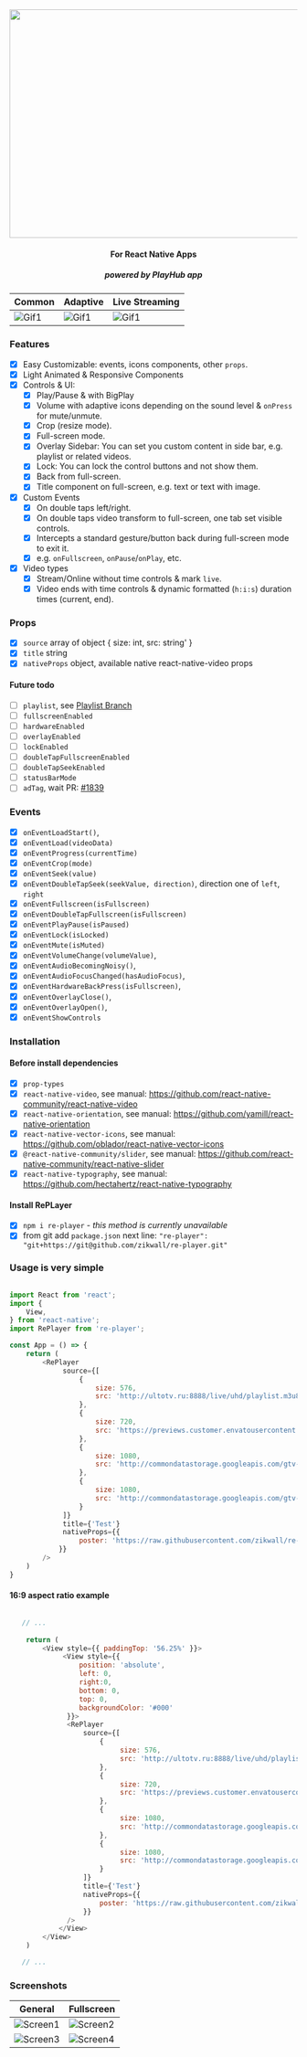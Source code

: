 <div align="center">
  <img width="800" height="400" src="https://github.com/zikwall/re-player/blob/master/screenshots/re-player-poster-2.png">
  <h4>For React Native Apps</h4>
  <h5>powered by PlayHub app</h5>
</div>

Common | Adaptive | Live Streaming
--- | --- | ---
![Gif1](/gifs/20200229_205716_2.gif) | ![Gif1](/gifs/20200229_205716_3.gif) | ![Gif1](/gifs/20200229_205838_1.gif)

### Features

- [x] Easy Customizable: events, icons components, other `props`.
- [x] Light Animated & Responsive Components
- [x] Controls & UI:
    - [x] Play/Pause & with BigPlay
    - [x] Volume with adaptive icons depending on the sound level & `onPress` for mute/unmute.
    - [x] Crop (resize mode).
    - [x] Full-screen mode.
    - [x] Overlay Sidebar: You can set you custom content in side bar, e.g. playlist or related videos.
    - [x] Lock: You can lock the control buttons and not show them.
    - [x] Back from full-screen.
    - [x] Title component on full-screen, e.g. text or text with image.
- [x] Custom Events
    - [x] On double taps left/right.
    - [x] On double taps video transform to full-screen, one tab set visible controls.
    - [x] Intercepts a standard gesture/button back during full-screen mode to exit it.
    - [x] e.g. `onFullscreen`, `onPause`/`onPlay`, etc.
- [x] Video types
    - [x] Stream/Online without time controls & mark `live`.
    - [x] Video ends with time controls & dynamic formatted (`h:i:s`) duration times (current, end).

### Props

- [x] `source` array of object { size: int, src: string' }
- [x] `title` string
- [x] `nativeProps` object, available native react-native-video props

#### Future todo

- [ ] `playlist`, see [Playlist Branch](https://github.com/zikwall/re-player/tree/playlist)
- [ ] `fullscreenEnabled`
- [ ] `hardwareEnabled`
- [ ] `overlayEnabled`
- [ ] `lockEnabled`
- [ ] `doubleTapFullscreenEnabled`
- [ ] `doubleTapSeekEnabled`
- [ ] `statusBarMode`
- [ ] `adTag`, wait PR: [#1839](https://github.com/react-native-community/react-native-video/pull/1839)

### Events

- [x] `onEventLoadStart()`,
- [x] `onEventLoad(videoData)`
- [x] `onEventProgress(currentTime)`
- [x] `onEventCrop(mode)`
- [x] `onEventSeek(value)`
- [x] `onEventDoubleTapSeek(seekValue, direction)`, direction one of `left`, `right`
- [x] `onEventFullscreen(isFullscreen)`
- [x] `onEventDoubleTapFullscreen(isFullscreen)`
- [x] `onEventPlayPause(isPaused)`
- [x] `onEventLock(isLocked)`
- [x] `onEventMute(isMuted)`
- [x] `onEventVolumeChange(volumeValue)`,
- [x] `onEventAudioBecomingNoisy()`,
- [x] `onEventAudioFocusChanged(hasAudioFocus)`,
- [x] `onEventHardwareBackPress(isFullscreen)`,
- [x] `onEventOverlayClose()`,
- [x] `onEventOverlayOpen()`,
- [x] `onEventShowControls`

### Installation

#### Before install dependencies

- [x] `prop-types`
- [x] `react-native-video`, see manual: https://github.com/react-native-community/react-native-video
- [x] `react-native-orientation`, see manual: https://github.com/yamill/react-native-orientation
- [x] `react-native-vector-icons`, see manual: https://github.com/oblador/react-native-vector-icons
- [x] `@react-native-community/slider`, see manual: https://github.com/react-native-community/react-native-slider
- [x] `react-native-typography`, see manual: https://github.com/hectahertz/react-native-typography

#### Install RePLayer

- [x] `npm i re-player` - _this method is currently unavailable_
- [x] from git add `package.json` next line: `"re-player": "git+https://git@github.com/zikwall/re-player.git"`

### Usage is very simple

```js

import React from 'react';
import {
    View,
} from 'react-native';
import RePlayer from 're-player';

const App = () => {
    return (
        <RePlayer
             source={[
                 {
                     size: 576,
                     src: 'http://ultotv.ru:8888/live/uhd/playlist.m3u8'
                 },
                 {
                     size: 720,
                     src: 'https://previews.customer.envatousercontent.com/h264-video-previews/01940919-82fb-43b7-b688-b585f0a0abe9/2158627.mp4'
                 },
                 {
                     size: 1080,
                     src: 'http://commondatastorage.googleapis.com/gtv-videos-bucket/sample/BigBuckBunny.mp4'
                 },
                 {
                     size: 1080,
                     src: 'http://commondatastorage.googleapis.com/gtv-videos-bucket/sample/BigBuckBunny.mp4'
                 }
             ]}
             title={'Test'}
             nativeProps={{
                 poster: 'https://raw.githubusercontent.com/zikwall/re-player/master/screenshots/re-player-poster-2.png'
            }}
        />
    )
}

```

#### 16:9 aspect ratio example

```js

   // ...
    
    return (
        <View style={{ paddingTop: '56.25%' }}>
             <View style={{
                 position: 'absolute',
                 left: 0,
                 right:0,
                 bottom: 0,
                 top: 0,
                 backgroundColor: '#000'
              }}>
              <RePlayer
                  source={[
                      {
                           size: 576,
                           src: 'http://ultotv.ru:8888/live/uhd/playlist.m3u8'
                      },
                      {
                           size: 720,
                           src: 'https://previews.customer.envatousercontent.com/h264-video-previews/01940919-82fb-43b7-b688-b585f0a0abe9/2158627.mp4'
                      },
                      {
                           size: 1080,
                           src: 'http://commondatastorage.googleapis.com/gtv-videos-bucket/sample/BigBuckBunny.mp4'
                      },
                      {
                           size: 1080,
                           src: 'http://commondatastorage.googleapis.com/gtv-videos-bucket/sample/BigBuckBunny.mp4'
                      }
                  ]}
                  title={'Test'}
                  nativeProps={{
                      poster: 'https://raw.githubusercontent.com/zikwall/re-player/master/screenshots/re-player-poster-2.png'
                  }}
              />
            </View>
        </View>
    )

   // ...

```

### Screenshots

General | Fullscreen 
--- | ---
![Screen1](/screenshots/Screenshot_20200302-155459_lol.jpg) | ![Screen2](/screenshots/Screenshot_20200302-155510_lol.jpg)
![Screen3](/screenshots/Screenshot_20200303-131430_lol.jpg) | ![Screen4](/screenshots/Screenshot_20200303-132643_lol.jpg)
